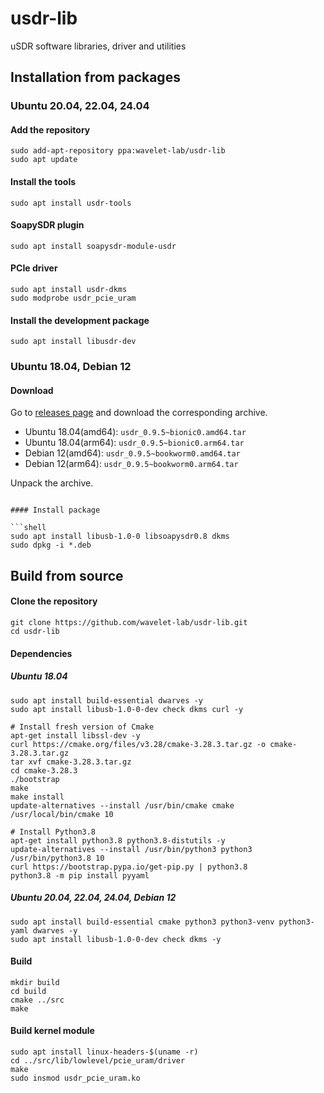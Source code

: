 # usdr-lib

uSDR software libraries, driver and utilities

## Installation from packages

### Ubuntu 20.04, 22.04, 24.04

#### Add the repository

```shell
sudo add-apt-repository ppa:wavelet-lab/usdr-lib
sudo apt update
```

#### Install the tools

```shell
sudo apt install usdr-tools
```

#### SoapySDR plugin

```shell
sudo apt install soapysdr-module-usdr
```

#### PCIe driver

```shell
sudo apt install usdr-dkms
sudo modprobe usdr_pcie_uram
```

#### Install the development package

```shell
sudo apt install libusdr-dev
```

### Ubuntu 18.04, Debian 12

#### Download

Go to [releases page](https://github.com/wavelet-lab/usdr-lib/releases) and download the corresponding archive.

* Ubuntu 18.04(amd64): `usdr_0.9.5~bionic0.amd64.tar`
* Ubuntu 18.04(arm64): `usdr_0.9.5~bionic0.arm64.tar`
* Debian 12(amd64): `usdr_0.9.5~bookworm0.amd64.tar`
* Debian 12(arm64): `usdr_0.9.5~bookworm0.arm64.tar`

Unpack the archive.

```shell

#### Install package

```shell
sudo apt install libusb-1.0-0 libsoapysdr0.8 dkms
sudo dpkg -i *.deb
```

## Build from source

#### Clone the repository

```shell
git clone https://github.com/wavelet-lab/usdr-lib.git
cd usdr-lib
```

#### Dependencies

##### Ubuntu 18.04

```shell
sudo apt install build-essential dwarves -y
sudo apt install libusb-1.0-0-dev check dkms curl -y

# Install fresh version of Cmake
apt-get install libssl-dev -y
curl https://cmake.org/files/v3.28/cmake-3.28.3.tar.gz -o cmake-3.28.3.tar.gz
tar xvf cmake-3.28.3.tar.gz
cd cmake-3.28.3
./bootstrap
make
make install
update-alternatives --install /usr/bin/cmake cmake /usr/local/bin/cmake 10

# Install Python3.8
apt-get install python3.8 python3.8-distutils -y
update-alternatives --install /usr/bin/python3 python3 /usr/bin/python3.8 10
curl https://bootstrap.pypa.io/get-pip.py | python3.8
python3.8 -m pip install pyyaml
```

##### Ubuntu 20.04, 22.04, 24.04, Debian 12

```shell
sudo apt install build-essential cmake python3 python3-venv python3-yaml dwarves -y
sudo apt install libusb-1.0-0-dev check dkms -y
```

#### Build

```shell
mkdir build
cd build
cmake ../src
make
```

#### Build kernel module

```shell
sudo apt install linux-headers-$(uname -r)
cd ../src/lib/lowlevel/pcie_uram/driver
make
sudo insmod usdr_pcie_uram.ko
````
